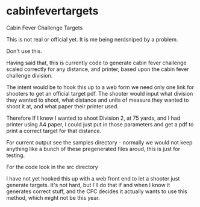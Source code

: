 # cabinfevertargets
Cabin Fever Challenge Targets

This is not real or official yet. It is me being nerdsniped by a problem.

Don't use this.

Having said that, this is currently code to generate cabin fever challenge
scaled correctly for any distance, and printer, based upon the cabin fever
challenge division.

The intent would be to hook this up to a web form we need only one
link for shooters to get an official target pdf. The shooter would
input what division they wanted to shoot, what distance and units of
measure they wanted to shoot it at, and what paper their printer used.

Therefore If I knew I wanted to shoot Division 2, at 75 yards, and I
had printer using A4 paper, I could just put in those parameters and
get a pdf to print a correct target for that distance.

For current output see the samples directory - normally we would not
keep anything like a bunch of these pregenerated files aroud, this
is just for testing.

For the code look in the src directory

I have not yet hooked this up with a web front end to let a shooter
just generate targets. It's not hard, but I'll do that if and when I
know it generates correct stuff, and the CFC decides it actually wants
to use this method, which might not be this year.




